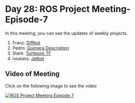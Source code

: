 # Day 28: ROS Project Meeting-Episode-7

In this meeting, you can see the updates of weekly projects.

1. Franz: [Diffbot](https://github.com/fjp/diffbot)
2. Pedro: [Quimera Description](https://github.com/pxalcantara/quimera_robot_description)
3. Stark: [Turtlesim TF](https://github.com/Shilpaj1994/TurtleSim-tf)
4. issaiass: [Jetbot](https://github.com/issaiass/jetbot_diff_drive)



## Video of Meeting

Click on the following image to see the video

[![ROS Project Meeting Episode 7](https://img.youtube.com/vi/_sMufycW0Io/0.jpg)](https://drive.google.com/file/d/1tR7fU-hrx92bkKvtnrBmutIEqjXrhk8-/view?usp=sharing)

